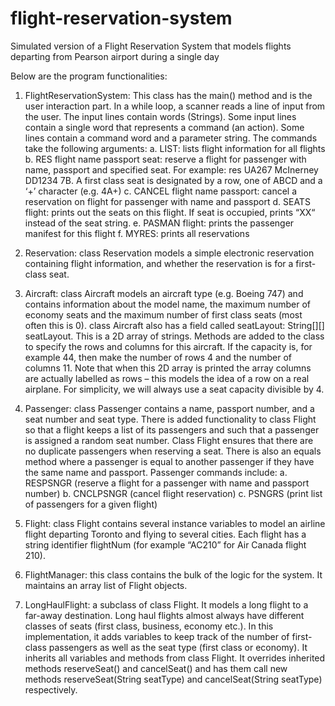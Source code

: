 # flight-reservation-system
Simulated version of a Flight Reservation System that models flights departing from Pearson airport during a single day

Below are the program functionalities:

1.	FlightReservationSystem: 
This class has the main() method and is the user interaction part. In a while loop, a scanner reads a line of input from the user. The input lines contain words (Strings). Some input lines contain a single word that represents a command (an action). Some lines contain a command word and a parameter string. The commands take the following arguments:
  a.	LIST: lists flight information for all flights
  b.	RES flight name passport seat: reserve a flight for passenger with name, passport and specified seat. For example: res UA267 McInerney DD1234 7B. A first class seat is designated by a row, one of ABCD and a ‘+’ character (e.g. 4A+)
  c.	CANCEL flight name passport: cancel a reservation on flight for passenger with name and passport
  d.	SEATS flight: prints out the seats on this flight. If seat is occupied, prints “XX“ instead of the seat string.
  e.	PASMAN flight:  prints the passenger manifest for this flight
  f.	MYRES: prints all reservations 

2.	Reservation: class Reservation models a simple electronic reservation containing flight information, and whether the reservation is for a first-class seat. 

3.	Aircraft: 
class Aircraft models an aircraft type (e.g. Boeing 747) and contains information about the model name, the maximum number of economy seats and the maximum number of first class seats (most often this is 0). class Aircraft also has a field called seatLayout: String[][] seatLayout. This is a 2D array of strings. Methods are added to the class to specify the rows and columns for this aircraft. If the capacity is, for example 44, then make the number of rows 4 and the number of columns 11. Note that when this 2D array is printed the array columns are actually labelled as rows – this models the idea of a row on a real airplane. For simplicity, we will always use a seat capacity divisible by 4.

4.	Passenger: class Passenger contains a name, passport number, and a seat number and seat type.
There is added functionality to class Flight so that a flight keeps a list of its passengers and such that a passenger is assigned a random seat number. Class Flight ensures that there are no duplicate passengers when reserving a seat. There is also an equals method where a passenger is equal to another passenger if they have the same name and passport. Passenger commands include:
  a. RESPSNGR (reserve a flight for a passenger with name and passport number)
  b. CNCLPSNGR (cancel flight reservation)
  c. PSNGRS (print list of passengers for a given flight)

5.	Flight: class Flight contains several instance variables to model an airline flight departing Toronto and flying to several cities. Each flight has a string identifier flightNum (for example “AC210” for Air Canada flight 210). 

6.	FlightManager: this class contains the bulk of the logic for the system. It maintains an array list of Flight objects.

7.	LongHaulFlight: a subclass of class Flight. It models a long flight to a far-away destination. Long haul flights almost always have different classes of seats (first class, business, economy etc.). In this implementation, it adds variables to keep track of the number of first-class passengers as well as the seat type (first class or economy). It inherits all variables and methods from class Flight. It overrides inherited methods reserveSeat() and cancelSeat() and has them call new methods reserveSeat(String seatType) and cancelSeat(String seatType) respectively.

